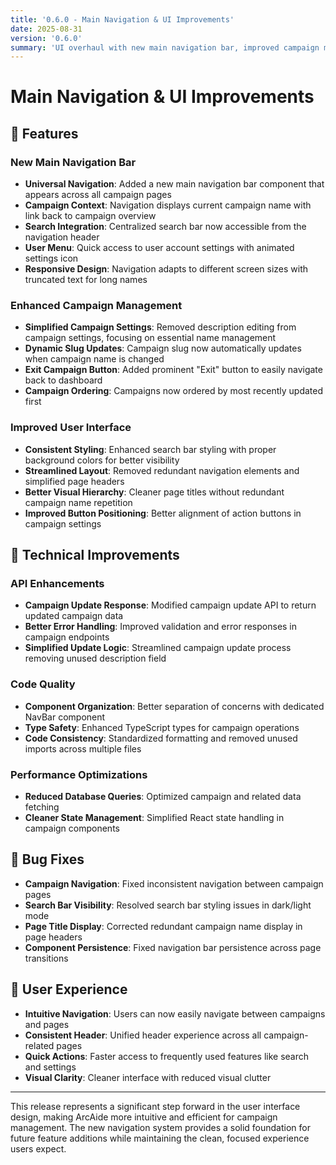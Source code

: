```yaml
---
title: '0.6.0 - Main Navigation & UI Improvements'
date: 2025-08-31
version: '0.6.0'
summary: 'UI overhaul with new main navigation bar, improved campaign management, and streamlined interface'
---
```


# Main Navigation & UI Improvements

## 🎉 Features

### New Main Navigation Bar

- **Universal Navigation**: Added a new main navigation bar component that appears across all campaign pages
- **Campaign Context**: Navigation displays current campaign name with link back to campaign overview
- **Search Integration**: Centralized search bar now accessible from the navigation header
- **User Menu**: Quick access to user account settings with animated settings icon
- **Responsive Design**: Navigation adapts to different screen sizes with truncated text for long names

### Enhanced Campaign Management

- **Simplified Campaign Settings**: Removed description editing from campaign settings, focusing on essential name management
- **Dynamic Slug Updates**: Campaign slug now automatically updates when campaign name is changed
- **Exit Campaign Button**: Added prominent "Exit" button to easily navigate back to dashboard
- **Campaign Ordering**: Campaigns now ordered by most recently updated first

### Improved User Interface

- **Consistent Styling**: Enhanced search bar styling with proper background colors for better visibility
- **Streamlined Layout**: Removed redundant navigation elements and simplified page headers
- **Better Visual Hierarchy**: Cleaner page titles without redundant campaign name repetition
- **Improved Button Positioning**: Better alignment of action buttons in campaign settings

## 🔧 Technical Improvements

### API Enhancements

- **Campaign Update Response**: Modified campaign update API to return updated campaign data
- **Better Error Handling**: Improved validation and error responses in campaign endpoints
- **Simplified Update Logic**: Streamlined campaign update process removing unused description field

### Code Quality

- **Component Organization**: Better separation of concerns with dedicated NavBar component
- **Type Safety**: Enhanced TypeScript types for campaign operations
- **Code Consistency**: Standardized formatting and removed unused imports across multiple files

### Performance Optimizations

- **Reduced Database Queries**: Optimized campaign and related data fetching
- **Cleaner State Management**: Simplified React state handling in campaign components

## 🐛 Bug Fixes

- **Campaign Navigation**: Fixed inconsistent navigation between campaign pages
- **Search Bar Visibility**: Resolved search bar styling issues in dark/light mode
- **Page Title Display**: Corrected redundant campaign name display in page headers
- **Component Persistence**: Fixed navigation bar persistence across page transitions

## 📱 User Experience

- **Intuitive Navigation**: Users can now easily navigate between campaigns and pages
- **Consistent Header**: Unified header experience across all campaign-related pages
- **Quick Actions**: Faster access to frequently used features like search and settings
- **Visual Clarity**: Cleaner interface with reduced visual clutter

---

This release represents a significant step forward in the user interface design, making ArcAide more intuitive and efficient for campaign management. The new navigation system provides a solid foundation for future feature additions while maintaining the clean, focused experience users expect.
